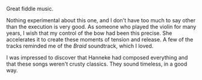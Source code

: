 Great fiddle music.

Nothing experimental about this one, and I don't have too much to say other than
the execution is very good. As someone who played the violin for many years, I wish
that my control of the bow had been this precise. She accelerates it to create these
moments of tension and release. A few of the tracks reminded me of the *Braid*
soundtrack, which I loved.

I was impressed to discover that Hanneke had composed everything and that these songs weren't
crusty classics. They sound timeless, in a good way.
